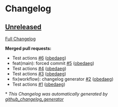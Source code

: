 # Changelog

## [Unreleased](https://github.com/obedaeg/commit-tools/tree/HEAD)

[Full Changelog](https://github.com/obedaeg/commit-tools/compare/d0bee814f33b28a6d451d0662ef26a747e7b29ed...HEAD)

**Merged pull requests:**

- Test actions [\#6](https://github.com/obedaeg/commit-tools/pull/6) ([obedaeg](https://github.com/obedaeg))
- feat\(main\): forced commit [\#5](https://github.com/obedaeg/commit-tools/pull/5) ([obedaeg](https://github.com/obedaeg))
- Test actions [\#4](https://github.com/obedaeg/commit-tools/pull/4) ([obedaeg](https://github.com/obedaeg))
- Test actions [\#3](https://github.com/obedaeg/commit-tools/pull/3) ([obedaeg](https://github.com/obedaeg))
- fix\(workflow\): changelog generator [\#2](https://github.com/obedaeg/commit-tools/pull/2) ([obedaeg](https://github.com/obedaeg))
- Test actions [\#1](https://github.com/obedaeg/commit-tools/pull/1) ([obedaeg](https://github.com/obedaeg))



\* *This Changelog was automatically generated by [github_changelog_generator](https://github.com/github-changelog-generator/github-changelog-generator)*
